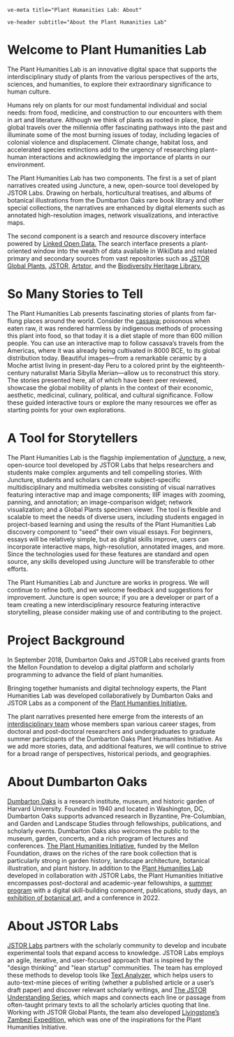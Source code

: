 `ve-meta title="Plant Humanities Lab: About"`

`ve-header subtitle="About the Plant Humanities Lab"`

# Welcome to Plant Humanities Lab

The Plant Humanities Lab is an innovative digital space that supports the interdisciplinary study of plants from the various perspectives of the arts, sciences, and humanities, to explore their extraordinary significance to human culture. 

Humans rely on plants for our most fundamental individual and social needs: from food, medicine, and construction to our encounters with them in art and literature. Although we think of plants as rooted in place, their global travels over the millennia offer fascinating pathways into the past and illuminate some of the most burning issues of today, including legacies of colonial violence and displacement. Climate change, habitat loss, and accelerated species extinctions add to the urgency of researching plant–human interactions and acknowledging the importance of plants in our environment.

The Plant Humanities Lab has two components. The first is a set of plant narratives created using Juncture, a new, open-source tool developed by JSTOR Labs. Drawing on herbals, horticultural treatises, and albums of botanical illustrations from the Dumbarton Oaks rare book library and other special collections, the narratives are enhanced by digital elements such as annotated high-resolution images, network visualizations, and interactive maps. 

The second component is a search and resource discovery interface powered by [Linked Open Data.](https://programminghistorian.org/en/lessons/intro-to-linked-data) The search interface presents a plant-oriented window into the wealth of data available in WikiData and related primary and secondary sources from vast repositories such as [JSTOR Global Plants,](https://plants.jstor.org/) [JSTOR,](https://www.jstor.org/) [Artstor,](https://www.artstor.org/) and the [Biodiversity Heritage Library.](https://www.biodiversitylibrary.org/)

# So Many Stories to Tell

The Plant Humanities Lab presents fascinating stories of plants from far-flung places around the world. Consider the [cassava:](https://lab.planthumanities.org/cassava/) poisonous when eaten raw, it was rendered harmless by indigenous methods of processing this plant into food, so that today it is a diet staple of more than 600 million people. You can use an interactive map to follow cassava’s travels from the Americas, where it was already being cultivated in 8000 BCE, to its global distribution today. Beautiful images—from a remarkable ceramic by a Moche artist living in present-day Peru to a colored print by the eighteenth-century naturalist Maria Sibylla Merian—allow us to reconstruct this story. The stories presented here, all of which have been peer reviewed, showcase the global mobility of plants in the context of their economic, aesthetic, medicinal, culinary, political, and cultural significance. Follow these guided interactive tours or explore the many resources we offer as starting points for your own explorations.  

# A Tool for Storytellers

The Plant Humanities Lab is the flagship implementation of [Juncture,](http://labs.jstor.org/projects/juncture/) a new, open-source tool developed by JSTOR Labs that helps researchers and students make complex arguments and tell compelling stories. With Juncture, students and scholars can create subject-specific multidisciplinary and multimedia websites consisting of visual narratives featuring interactive map and image components; IIIF images with zooming, panning, and annotation; an image-comparison widget; network visualization; and a Global Plants specimen viewer. The tool is flexible and scalable to meet the needs of diverse users, including students engaged in project-based learning and using the results of the Plant Humanities Lab discovery component to "seed" their own visual essays. For beginners, essays will be relatively simple, but as digital skills improve, users can incorporate interactive maps, high-resolution, annotated images, and more. Since the technologies used for these features are standard and open source, any skills developed using Juncture will be transferable to other efforts.

The Plant Humanities Lab and Juncture are works in progress. We will continue to refine both, and we welcome feedback and suggestions for improvement. Juncture is open source; if you are a developer or part of a team creating a new interdisciplinary resource featuring interactive storytelling, please consider making use of and contributing to the project.

# Project Background

In September 2018, Dumbarton Oaks and JSTOR Labs received grants from the Mellon Foundation to develop a digital platform and scholarly programming to advance the field of plant humanities. 

Bringing together humanists and digital technology experts, the Plant Humanities Lab was developed collaboratively by Dumbarton Oaks and JSTOR Labs as a component of the [Plant Humanities Initiative.](http://labs.jstor.org/projects/plant-humanities-initiative/)

The plant narratives presented here emerge from the interests of an [interdisciplinary team](/contributors) whose members span various career stages, from doctoral and post-doctoral researchers and undergraduates to graduate summer participants of the Dumbarton Oaks Plant Humanities Initiative. As we add more stories, data, and additional features, we will continue to strive for a broad range of perspectives, historical periods, and geographies.

# About Dumbarton Oaks

[Dumbarton Oaks](http://www.doaks.org/) is a research institute, museum, and historic garden of Harvard University. Founded in 1940 and located in Washington, DC, Dumbarton Oaks supports advanced research in Byzantine, Pre-Columbian, and Garden and Landscape Studies through fellowships, publications, and scholarly events. Dumbarton Oaks also welcomes the public to the museum, garden, concerts, and a rich program of lectures and conferences. [The Plant Humanities Initiative,](https://www.doaks.org/research/mellon-initiatives/plant-humanities-initiative/) funded by the Mellon Foundation, draws on the riches of the rare book collection that is particularly strong in garden history, landscape architecture, botanical illustration, and plant history. In addition to the [Plant Humanities Lab](https://lab.planthumanities.org/) developed in collaboration with JSTOR Labs, the Plant Humanities Initiative encompasses post-doctoral and academic-year fellowships, a [summer program](https://www.doaks.org/research/mellon-initiatives/plant-humanities-initiative/plant-humanities-summer-program) with a digital skill-building component, publications, study days, an [exhibition of botanical art,](https://www.doaks.org/visit/museum/exhibitions/margaret-mee) and a conference in 2022.

# About JSTOR Labs

[JSTOR Labs](http://labs.jstor.org) partners with the scholarly community to develop and incubate experimental tools that expand access to knowledge. JSTOR Labs employs an agile, iterative, and user-focused approach that is inspired by the "design thinking" and "lean startup" communities. The team has employed these methods to develop tools like [Text Analyzer,](http://jstor.org/analyze) which helps users to auto-text-mine pieces of writing (whether a published article or a user’s draft paper) and discover relevant scholarly writings, and [The JSTOR Understanding Series,](http://jstor.org/understand) which maps and connects each line or passage from often-taught primary texts to all the scholarly articles quoting that line. Working with JSTOR Global Plants, the team also developed [Livingstone’s Zambezi Expedition,](http://labs.jstor.org/projects/zambezi/) which was one of the inspirations for the Plant Humanities Initiative.
